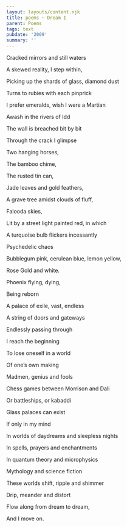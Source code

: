 ```yaml
---
layout: layouts/content.njk
title: poems ~ Dream I
parent: Poems
tags: text
pubdate: '2009'
summary: ''
---
```


Cracked mirrors and still waters

A skewed reality, I step within,

Picking up the shards of glass, diamond dust

Turns to rubies with each pinprick

I prefer emeralds, wish I were a Martian

Awash in the rivers of Idd

The wall is breached bit by bit

Through the crack I glimpse

Two hanging horses,

The bamboo chime,

The rusted tin can,

Jade leaves and gold feathers,

A grave tree amidst clouds of fluff,

Falooda skies,

Lit by a street light painted red, in which

A turquoise bulb flickers incessantly

Psychedelic chaos

Bubblegum pink, cerulean blue, lemon yellow,

Rose Gold and white.

Phoenix flying, dying,

Being reborn




A palace of exile, vast, endless

A string of doors and gateways

Endlessly passing through

I reach the beginning

To lose oneself in a world

Of one’s own making

Madmen, genius and fools

Chess games between Morrison and Dali

Or battleships, or kabaddi

Glass palaces can exist

If only in my mind

In worlds of daydreams and sleepless nights

In spells, prayers and enchantments

In quantum theory and microphysics

Mythology and science fiction

These worlds shift, ripple and shimmer

Drip, meander and distort

Flow along from dream to dream,

And I move on.
